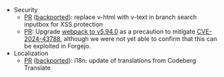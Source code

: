 <!--start release-notes-assistant-->

<!--URL:https://codeberg.org/forgejo/forgejo-->
- Security
  - [PR](https://codeberg.org/forgejo/forgejo/pulls/5244) ([backported](https://codeberg.org/forgejo/forgejo/pulls/5246)): <!--number 5246 --><!--line 0 --><!--description cmVwbGFjZSB2LWh0bWwgd2l0aCB2LXRleHQgaW4gYnJhbmNoIHNlYXJjaCBpbnB1dGJveCBmb3IgWFNTIHByb3RlY3Rpb24=-->replace v-html with v-text in branch search inputbox for XSS protection<!--description-->
  - [PR](https://codeberg.org/forgejo/forgejo/pulls/5201): <!--number 5201 --><!--line 0 --><!--description VXBkYXRlIGRlcGVuZGVuY3kgd2VicGFjayB0byB2NS45NC4wIFtTRUNVUklUWV0gKHY3LjAvZm9yZ2Vqbyk=-->Upgrade [webpack to v5.94.0](https://github.com/webpack/webpack/releases/tag/v5.94.0) as a precaution to mitigate [CVE-2024-43788](https://github.com/advisories/GHSA-4vvj-4cpr-p986), although we were not yet able to confirm that this can be exploited in Forgejo.<!--description-->
- Localization
  - [PR](https://codeberg.org/forgejo/forgejo/pulls/5070) ([backported](https://codeberg.org/forgejo/forgejo/pulls/5181)): <!--number 5181 --><!--line 0 --><!--description aTE4bjogdXBkYXRlIG9mIHRyYW5zbGF0aW9ucyBmcm9tIENvZGViZXJnIFRyYW5zbGF0ZQ==-->i18n: update of translations from Codeberg Translate<!--description-->
<!--end release-notes-assistant-->

